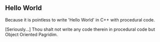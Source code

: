 Hello World
-----------------------------------
Because it is pointless to write 'Hello World' in C++ with procedural code.


[Seriously...]
Thou shalt not write any code therein in procedural code but Object Oriented Pagridim.
